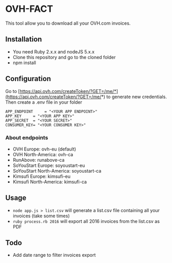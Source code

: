 # OVH-FACT

This tool allow you to download all your OVH.com invoices.

## Installation

* You need Ruby 2.x.x and nodeJS 5.x.x
* Clone this repository and go to the cloned folder
* npm install

## Configuration

Go to [https://api.ovh.com/createToken/?GET=/me/*](https://api.ovh.com/createToken/?GET=/me/*) to generate new credentials.
Then create a .env file in your folder

````
APP_ENDPOINT     = "<YOUR APP ENDPOINT>"
APP_KEY     = "<YOUR APP KEY>"
APP_SECRET  = "<YOUR SECRET>"
CONSUMER_KEY= "<YOUR CONSUMER KEY>"
````

### About endpoints

* OVH Europe: ovh-eu (default)
* OVH North-America: ovh-ca
* RunAbove: runabove-ca
* SoYouStart Europe: soyoustart-eu
* SoYouStart North-America: soyoustart-ca
* Kimsufi Europe: kimsufi-eu
* Kimsufi North-America: kimsufi-ca

## Usage

* `node app.js > list.csv` will generate a list.csv file containing all your invoices (take some times)
* `ruby process.rb 2016` will export all 2016 invoices from the list.csv as PDF

## Todo

* Add date range to filter invoices export
